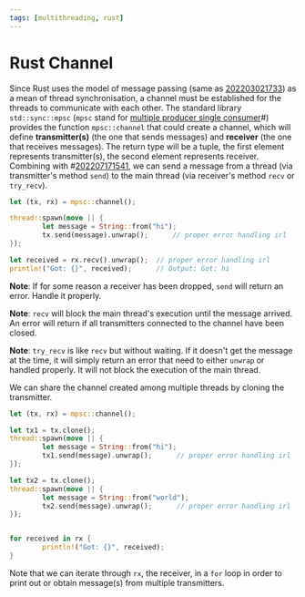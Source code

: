 ```yaml
---
tags: [multithreading, rust]
---
```


# Rust Channel

Since Rust uses the model of message passing (same as [202203021733](202203021733.md)) as a mean of thread synchronisation, a channel must be established for the threads to communicate with each other. The standard library `std::sync::mpsc` (`mpsc` stand for [multiple producer single consumer](202201301240.md)#) provides the function `mpsc::channel` that could create a channel, which will define **transmitter(s)** (the one that sends messages) and **receiver** (the one that receives messages). The return type will be a tuple, the first element represents transmitter(s), the second element represents receiver. Combining with #[202207171541](202207171541.md), we can send a message from a thread (via transmitter's method `send`) to the main thread (via receiver's method `recv` or `try_recv`).

```rust
let (tx, rx) = mpsc::channel();

thread::spawn(move || {
		let message = String::from("hi");
		tx.send(message).unwrap();      // proper error handling irl
});

let received = rx.recv().unwrap();  // proper error handling irl
println!("Got: {}", received);      // Output: Got: hi
```

**Note**: If for some reason a receiver has been dropped, `send` will return an error. Handle it properly.

**Note**: `recv` will block the main thread's execution until the message arrived. An error will return if all transmitters connected to the channel have been closed.

**Note**: `try_recv` is like `recv` but without waiting. If it doesn't get the message at the time, it will simply return an error that need to either `unwrap` or handled properly. It will not block the execution of the main thread.

We can share the channel created among multiple threads by cloning the transmitter.

```rust
let (tx, rx) = mpsc::channel();

let tx1 = tx.clone();
thread::spawn(move || {
		let message = String::from("hi");
		tx1.send(message).unwrap();      // proper error handling irl
});

let tx2 = tx.clone();
thread::spawn(move || {
		let message = String::from("world");
		tx2.send(message).unwrap();      // proper error handling irl
});


for received in rx {
		println!("Got: {}", received);
}
```

Note that we can iterate through `rx`, the receiver, in a `for` loop in order to print out or obtain message(s) from multiple transmitters.